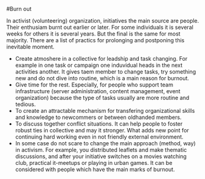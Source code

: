 #Burn out

In activist (volunteering) organization, initiatives the main source are people. Their enthusiam burnt out earlier or later. For some individuals it is several weeks for others it is several years. But the final is the same for most majority. There are a list of practics for prolonging and postponing this inevitable moment.

* Create atmoshere in a collective for leadship and task changing. For example in one task or campaign one induvidual heads in the next activities another. It gives taem member to change tasks, try something new and do not dive into routine, which is a main reason for burnout. 
* Give time for the rest. Especially, for people who support team infrastructure (server administration, content management, event organization) because the type of tasks usually are more routine and tedious.
* To create an attractable mechanism for transfering organizational skills and knowledge to newcommers or between oldhanded members.
* To discuss together conflict situations. It can help people to foster robust ties in collective and may it stronger. What adds new point for continuing hard working even in not friendly external environment.
* In some case do not scare to change the main approach (method, way) in activism. For example, you distributed leaflets and make thematic discussions, and after your initiative switches on a movies watching club, practical it-meetups or playing in urban games. It can be considered with people which have the main marks of burnout.
